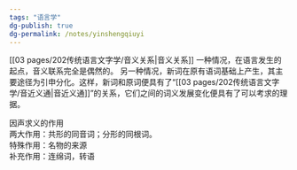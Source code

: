 ```yaml
---
tags: "语言学"
dg-publish: true
dg-permalink: /notes/yinshengqiuyi
---
```

[[03 pages/202传统语言文字学/音义关系\|音义关系]]
一种情况，在语言发生的起点，音义联系完全是偶然的。
另一种情况，新词在原有语词基础上产生，其主要途径为引申分化。这样，新词和原词便具有了“[[03 pages/202传统语言文字学/音近义通\|音近义通]]”的关系，它们之间的词义发展变化便具有了可以考求的理据。

因声求义的作用  
两大作用：共形的同音词；分形的同根词。  
特殊作用：名物的来源  
补充作用：连绵词，转语